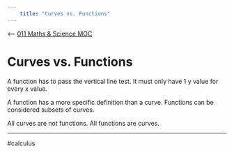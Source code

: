 ```yaml
---
    title: "Curves vs. Functions"
---
```

<-- [011 Maths & Science MOC](011%20Maths%20&%20Science%20MOC.md)

# Curves vs. Functions

A function has to pass the vertical line test. It must only have 1 y value for every x value.

A function has a more specific definition than a curve. Functions can be considered subsets of curves. 

All curves are not functions. All functions are curves.

---

#calculus 